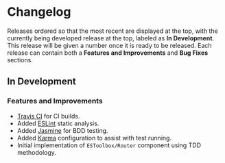 
# Changelog

Releases ordered so that the most recent are displayed at the top, with the currently being developed release at the top, labeled as **In Development**. This release will be given a number once it is ready to be released. Each release can contain both a **Features and Improvements** and **Bug Fixes** sections.

## In Development

### Features and Improvements

* [Travis CI](https://travis-ci.org) for CI builds.
* Added [ESLint](http://eslint.org) static analysis.
* Added [Jasmine](http://jasmine.github.io) for BDD testing.
* Added [Karma](http://karma-runner.github.io) configuration to assist with test running.
* Initial implementation of `ESToolbox/Router` component using TDD methodology.
